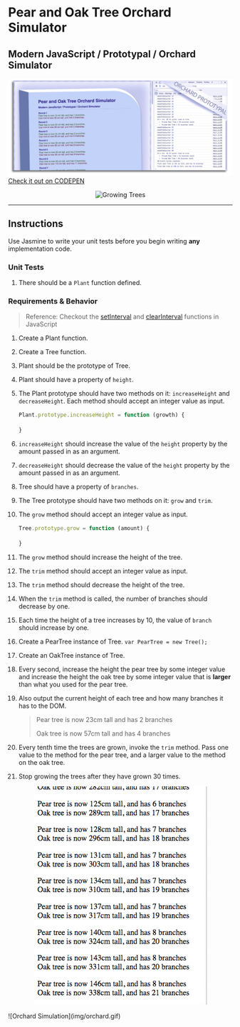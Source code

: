 # Pear and Oak Tree Orchard Simulator
## Modern JavaScript / Prototypal / Orchard Simulator

![Orchard](img/treefarm.jpg?raw=true "Orchard Screenshot")
[Check it out on CODEPEN](http://codepen.io/IAmericanArtist/pen/JKJrkR)

<p align="center">
  <img src="img/orchandANIMATED.gif?raw=true" alt="Growing Trees"/>
</p>

***
## Instructions
Use Jasmine to write your unit tests before you begin writing **any** implementation code.

### Unit Tests

1. There should be a `Plant` function defined.
<!-- 1. There should be a `Tree` function defined. -->
<!-- 1. There should be a function named `increaseHeight` on the prototype of Plant. -->
<!-- 1. There should be a function named `decreaseHeight` on the prototype of Plant. -->
<!-- 1. There should be a `height` property on Plant. -->
<!-- 1. There should be a function named `grow` on the prototype of Tree. -->
<!-- 1. There should be a function named `trim` on the prototype of Tree. -->
<!-- 1. When you invoke the `trim` method on Tree, the height of the Tree should be reduced by the integer value that is passed as an argument (e.g. `PearTree.trim(2)`) -->
<!-- 1. When you invoke the `trim` method on Tree, the values of the `branches` property should be decreased by one. -->
<!-- 1. When you invoke the `grow` method on Tree, the height of the Tree should be increased by the integer value that is passed as an argument (e.g. `PearTree.grow(2)`) -->

### Requirements & Behavior

> Reference: Checkout the [setInterval](https://developer.mozilla.org/en-US/docs/Web/API/WindowTimers/setInterval) and [clearInterval](https://developer.mozilla.org/en-US/docs/Web/API/WindowTimers/clearInterval) functions in JavaScript

1. Create a Plant function.
1. Create a Tree function.
1. Plant should be the prototype of Tree.
1. Plant should have a property of `height`.
1. The Plant prototype should have two methods on it: `increaseHeight` and `decreaseHeight`. Each method should accept an integer value as input.
    ```js
    Plant.prototype.increaseHeight = function (growth) {

    }
    ```
1. `increaseHeight` should increase the value of the `height` property by the amount passed in as an argument.
1. `decreaseHeight` should decrease the value of the `height` property by the amount passed in as an argument.
1. Tree should have a property of `branches`.
1. The Tree prototype should have two methods on it: `grow` and `trim`.
1. The `grow` method should accept an integer value as input.
    ```js
    Tree.prototype.grow = function (amount) {

    }
    ```
1. The `grow` method should increase the height of the tree.

1. The `trim` method should accept an integer value as input.
1. The `trim` method should decrease the height of the tree.
1. When the `trim` method is called, the number of branches should decrease by one.

1. Each time the height of a tree increases by 10, the value of `branch` should increase by one.


1. Create a PearTree instance of Tree. `var PearTree = new Tree();`
1. Create an OakTree instance of Tree.
1. Every second, increase the height the pear tree by some integer value and increase the height the oak tree by some integer value that is **larger** than what you used for the pear tree.
1. Also output the current height of each tree and how many branches it has to the DOM.

    > Pear tree is now 23cm tall and has 2 branches
    > 
    > Oak tree is now 57cm tall and has 4 branches

1. Every tenth time the trees are grown, invoke the `trim` method. Pass one value to the method for the pear tree, and a larger value to the method on the oak tree.
1. Stop growing the trees after they have grown 30 times.

<p align="center">
  <img src="img/orchard.gif?raw=true" alt="Growing Trees"/>
</p>
![Orchard Simulation](img/orchard.gif)